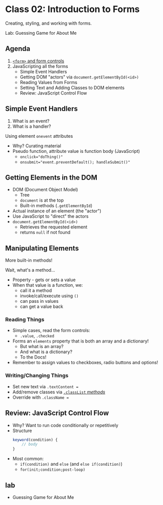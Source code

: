 # Class 02: Introduction to Forms

Creating, styling, and working with forms. 

Lab: Guessing Game for About Me

## Agenda

1. [`<form>` and form controls](html-forms.md)
2. JavaScripting all the forms
    * Simple Event Handlers
    * Getting DOM "actors" via `document.getElementById(<id>)`
    * Reading Values from Forms
    * Setting Text and Adding Classes to DOM elements
    * Review: JavaScript Control Flow

## Simple Event Handlers

1. What is an event?
1. What is a handler?

Using element `onevent` attributes

* Why? Curating material
* Pseudo function, attribute value is function body (JavaScript)
    * `onclick="doThing()"`
    * `onsubmit="event.preventDefault(); handleSubmit()"`

## Getting Elements in the DOM

* DOM (Document Object Model)
    * Tree
    * `document` is at the top
    * Built-in methods (`.getElementById`)
* Actual instance of an element (the "actor")
* Use JavaScript to "direct" the actors
* `document.getElementById(<id>)`
    * Retrieves the requested element
    * returns `null` if not found

## Manipulating Elements

More built-in methods!

Wait, what's a method...

* Property - gets or sets a value
* When that value is a function, we:
    * call it a method
    * invoke/call/execute using `()`
    * can pass in values
    * can get a value back

### Reading Things

* Simple cases, read the form controls:
    * `.value`, `.checked`
* Forms an `elements` property that is both an array and a dictionary!
    * But what is an array?
    * And what is a dictionary?
    * To the Docs!
* Remember to assign values to checkboxes, radio buttons and options!

### Writing/Changing Things

* Set new text via `.textContent = `
* Add/remove classes via [`.classList` _methods_](https://developer.mozilla.org/en-US/docs/Web/API/Element/classList)
* Override with `.className = `

## Review: JavaScript Control Flow

* Why? Want to run code conditionally or repetitively
* Structure
    ```js
    keyword(condition) {
        // body
    }
    ```
* Most common:
    * `if(condition)` and `else` (and `else if(condition)`)
    * `for(init;condition;post-loop)`

## lab

* Guessing Game for About Me

